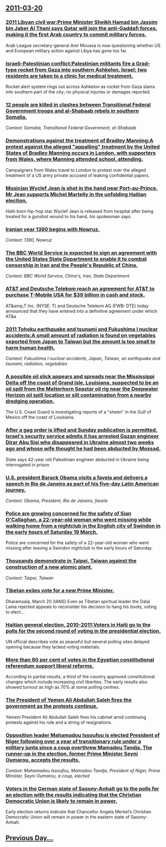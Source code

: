 ## [2011-03-20](/news/2011/03/20/index.md)

### [2011 Libyan civil war:Prime Minister Sheikh Hamad bin Jassim bin Jaber Al Thani says Qatar will join the anti-Gaddafi forces, making it the first Arab country to commit military forces. ](/news/2011/03/20/2011-libyan-civil-war-pprime-minister-sheikh-hamad-bin-jassim-bin-jaber-al-thani-says-qatar-will-join-the-anti-gaddafi-forces-making-it-the.md)
Arab League secretary-general Amr Moussa is now questioning whether US and European military action against Libya has gone too far.

### [Israeli-Palestinian conflict:Palestinian militants fire a Grad-type rocket from Gaza into southern Ashkelon, Israel; two residents are taken to a clinic for medical treatment. ](/news/2011/03/20/israeliapalestinian-conflict-ppalestinian-militants-fire-a-grad-type-rocket-from-gaza-into-southern-ashkelon-israel-two-residents-are-ta.md)
Rocket alert system rings out across Ashkelon as rocket from Gaza slams into southern part of the city; no physical injuries or damages reported.

### [12 people are killed in clashes between Transitional Federal Government troops and al-Shabaab rebels in southern Somalia. ](/news/2011/03/20/12-people-are-killed-in-clashes-between-transitional-federal-government-troops-and-al-shabaab-rebels-in-southern-somalia.md)
_Context: Somalia, Transitional Federal Government, al-Shabaab_

### [Demonstrations against the treatment of Bradley Manning:A protest against the alleged "appalling" treatment by the United States of Bradley Manning occurs in London, with supporters from Wales, where Manning attended school, attending. ](/news/2011/03/20/demonstrations-against-the-treatment-of-bradley-manning-pa-protest-against-the-alleged-appalling-treatment-by-the-united-states-of-bradley.md)
Campaigners from Wales travel to London to protest over the alleged treatment of a US army private accused of leaking confidential papers.

### [Musician Wyclef Jean is shot in the hand near Port-au-Prince. Mr Jean supports Michel Martelly in the unfolding Haitian election. ](/news/2011/03/20/musician-wyclef-jean-is-shot-in-the-hand-near-port-au-prince-mr-jean-supports-michel-martelly-in-the-unfolding-haitian-election.md)
Haiti-born hip-hop star Wyclef Jean is released from hospital after being treated for a gunshot wound to his hand, his spokesman says.

### [Iranian year 1390 begins with Nowruz. ](/news/2011/03/20/iranian-year-1390-begins-with-nowruz.md)
_Context: 1390, Nowruz_

### [The BBC World Service is expected to sign an agreement with the United States State Department to enable it to combat censorship in Iran and the People's Republic of China. ](/news/2011/03/20/the-bbc-world-service-is-expected-to-sign-an-agreement-with-the-united-states-state-department-to-enable-it-to-combat-censorship-in-iran-and.md)
_Context: BBC World Service, China's, Iran, State Department_

### [AT&T and Deutsche Telekom reach an agreement for AT&T to purchase T-Mobile USA for $39 billion in cash and stock. ](/news/2011/03/20/at-t-and-deutsche-telekom-reach-an-agreement-for-at-t-to-purchase-t-mobile-usa-for-39-billion-in-cash-and-stock.md)
AT&amp;amp;T Inc. (NYSE: T) and Deutsche Telekom AG (FWB: DTE) today announced that they have entered into a definitive agreement under which AT&amp;a

### [2011 Tohoku earthquake and tsunami and Fukushima I nuclear accidents:A small amount of radiation is found on vegetables exported from Japan to Taiwan but the amount is too small to harm human health. ](/news/2011/03/20/2011-tahoku-earthquake-and-tsunami-and-fukushima-i-nuclear-accidents-pa-small-amount-of-radiation-is-found-on-vegetables-exported-from-japa.md)
_Context: Fukushima I nuclear accidents, Japan, Taiwan, an earthquake and tsunami, radiation, vegetables_

### [A possible oil slick appears and spreads near the Mississippi Delta off the coast of Grand Isle, Louisiana, suspected to be an oil spill from the Matterhorn Seastar oil rig near the Deepwater Horizon oil spill location or silt contamination from a nearby dredging operation. ](/news/2011/03/20/a-possible-oil-slick-appears-and-spreads-near-the-mississippi-delta-off-the-coast-of-grand-isle-louisiana-suspected-to-be-an-oil-spill-fro.md)
The U.S. Coast Guard is investigating reports of a &quot;sheen&quot; in the Gulf of Mexico off the coast of Louisiana.

### [After a gag order is lifted and Sunday publication is permitted, Israel's security service admits it has arrested Gazan engineer Dirar Abu Sisi who disappeared in Ukraine almost two weeks ago and whose wife thought he had been abducted by Mossad. ](/news/2011/03/20/after-a-gag-order-is-lifted-and-sunday-publication-is-permitted-israel-s-security-service-admits-it-has-arrested-gazan-engineer-dirar-abu-s.md)
State says 42-year old Palestinian engineer abducted in Ukraine being interrogated in prison

### [U.S. president Barack Obama visits a favela and delivers a speech in Rio de Janeiro as part of his five-day Latin American journey. ](/news/2011/03/20/u-s-president-barack-obama-visits-a-favela-and-delivers-a-speech-in-rio-de-janeiro-as-part-of-his-five-day-latin-american-journey.md)
_Context: Obama, President, Rio de Janeiro, favela_

### [Police are growing concerned for the safety of Sian O'Callaghan, a 22-year-old woman who went missing while walking home from a nightclub in the English city of Swindon in the early hours of Saturday 19 March. ](/news/2011/03/20/police-are-growing-concerned-for-the-safety-of-sian-o-callaghan-a-22-year-old-woman-who-went-missing-while-walking-home-from-a-nightclub-in.md)
Police are concerned for the safety of a 22-year-old woman who went missing after leaving a Swindon nightclub in the early hours of Saturday.

### [Thousands demonstrate in Taipei, Taiwan against the construction of a new atomic plant. ](/news/2011/03/20/thousands-demonstrate-in-taipei-taiwan-against-the-construction-of-a-new-atomic-plant.md)
_Context: Taipei, Taiwan_

### [Tibetan exiles vote for a new Prime Minister. ](/news/2011/03/20/tibetan-exiles-vote-for-a-new-prime-minister.md)
Dharamsala, March 20 (IANS) Even as Tibetan spiritual leader the Dalai Lama rejected appeals to reconsider his decision to hang his boots, voting to elect...

### [Haitian general election, 2010-2011:Voters in Haiti go to the polls for the second round of voting in the presidential election. ](/news/2011/03/20/haitian-general-election-2010a2011-pvoters-in-haiti-go-to-the-polls-for-the-second-round-of-voting-in-the-presidential-election.md)
UN official describes vote as peaceful but several polling sites delayed opening because they lacked voting materials.

### [More than 80 per cent of votes in the Egyptian constitutional referendum support liberal reforms. ](/news/2011/03/20/more-than-80-per-cent-of-votes-in-the-egyptian-constitutional-referendum-support-liberal-reforms.md)
According&#x20;to&#x20;partial&#x20;results,&#x20;a&#x20;third&#x20;of&#x20;the&#x20;country&#x20;approved&#x20;constitutional&#x20;changes&#x20;which&#x20;include&#x20;increasing&#x20;civil&#x20;liberties.&#x20;The&#x20;early&#x20;results&#x20;also&#x20;showed&#x20;turnout&#x20;as&#x20;high&#x20;as&#x20;70&#x25;&#x20;at&#x20;some&#x20;polling&#x20;centres.

### [The President of Yemen Ali Abdullah Saleh fires the government as the protests continue. ](/news/2011/03/20/the-president-of-yemen-ali-abdullah-saleh-fires-the-government-as-the-protests-continue.md)
Yemeni President Ali Abdullah Saleh fires his cabinet amid continuing protests against his rule and a string of resignations.

### [Opposition leader Mahamadou Issoufou is elected President of Niger following over a year of transitionary rule under a military junta since a coup overthrew Mamadou Tandja.  The runner-up in the election, former Prime Minister Seyni Oumarou, accepts the results. ](/news/2011/03/20/opposition-leader-mahamadou-issoufou-is-elected-president-of-niger-following-over-a-year-of-transitionary-rule-under-a-military-junta-since.md)
_Context: Mahamadou Issoufou, Mamadou Tandja, President of Niger, Prime Minister, Seyni Oumarou, a coup, elected_

### [Voters in the German state of Saxony-Anhalt go to the polls for an election with the results indicating that the Christian Democratic Union is likely to remain in power. ](/news/2011/03/20/voters-in-the-german-state-of-saxony-anhalt-go-to-the-polls-for-an-election-with-the-results-indicating-that-the-christian-democratic-union.md)
Early election returns indicate that Chancellor Angela Merkel’s Christian Democratic Union will remain in power in the eastern state of Saxony-Anhalt.

## [Previous Day...](/news/2011/03/19/index.md)

